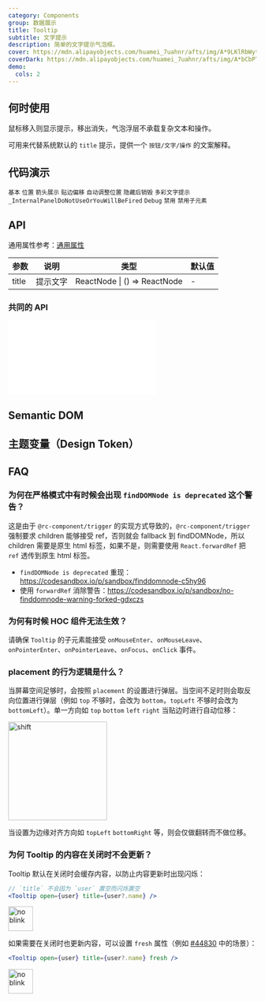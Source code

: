 ```yaml
---
category: Components
group: 数据展示
title: Tooltip
subtitle: 文字提示
description: 简单的文字提示气泡框。
cover: https://mdn.alipayobjects.com/huamei_7uahnr/afts/img/A*9LKlRbWytugAAAAAAAAAAAAADrJ8AQ/original
coverDark: https://mdn.alipayobjects.com/huamei_7uahnr/afts/img/A*bCbPTJ7LQngAAAAAAAAAAAAADrJ8AQ/original
demo:
  cols: 2
---
```


## 何时使用

鼠标移入则显示提示，移出消失，气泡浮层不承载复杂文本和操作。

可用来代替系统默认的 `title` 提示，提供一个 `按钮/文字/操作` 的文案解释。

## 代码演示

<!-- prettier-ignore -->
<code src="./demo/basic.tsx">基本</code>
<code src="./demo/placement.tsx">位置</code>
<code src="./demo/arrow.tsx">箭头展示</code>
<code src="./demo/shift.tsx" iframe="300">贴边偏移</code>
<code src="./demo/auto-adjust-overflow.tsx" debug>自动调整位置</code>
<code src="./demo/destroy-tooltip-on-hide.tsx" debug>隐藏后销毁</code>
<code src="./demo/colorful.tsx">多彩文字提示</code>
<code src="./demo/render-panel.tsx" debug>_InternalPanelDoNotUseOrYouWillBeFired</code>
<code src="./demo/debug.tsx" debug>Debug</code>
<code src="./demo/disabled.tsx">禁用</code>
<code src="./demo/disabled-children.tsx" debug>禁用子元素</code>

## API

通用属性参考：[通用属性](/docs/react/common-props)

| 参数  | 说明     | 类型                         | 默认值 |
| ----- | -------- | ---------------------------- | ------ |
| title | 提示文字 | ReactNode \| () => ReactNode | -      |

### 共同的 API

<embed src="./shared/sharedProps.zh-CN.md"></embed>

## Semantic DOM

<code src="./demo/_semantic.tsx" simplify="true"></code>

## 主题变量（Design Token）

<ComponentTokenTable component="Tooltip"></ComponentTokenTable>

## FAQ

### 为何在严格模式中有时候会出现 `findDOMNode is deprecated` 这个警告？

这是由于 `@rc-component/trigger` 的实现方式导致的，`@rc-component/trigger` 强制要求 children 能够接受 ref，否则就会 fallback 到 findDOMNode，所以 children 需要是原生 html 标签，如果不是，则需要使用 `React.forwardRef` 把 `ref` 透传到原生 html 标签。

- `findDOMNode is deprecated` 重现：<https://codesandbox.io/p/sandbox/finddomnode-c5hy96>
- 使用 `forwardRef` 消除警告：<https://codesandbox.io/p/sandbox/no-finddomnode-warning-forked-gdxczs>

### 为何有时候 HOC 组件无法生效？

请确保 `Tooltip` 的子元素能接受 `onMouseEnter`、`onMouseLeave`、`onPointerEnter`、`onPointerLeave`、`onFocus`、`onClick` 事件。

### placement 的行为逻辑是什么？

当屏幕空间足够时，会按照 `placement` 的设置进行弹层。当空间不足时则会取反向位置进行弹层（例如 `top` 不够时，会改为 `bottom`，`topLeft` 不够时会改为 `bottomLeft`）。单一方向如 `top` `bottom` `left` `right` 当贴边时进行自动位移：

<img alt="shift" height="200" src="https://mdn.alipayobjects.com/huamei_7uahnr/afts/img/A*sxaTTJjLtIMAAAAAAAAAAAAADrJ8AQ/original" />

当设置为边缘对齐方向如 `topLeft` `bottomRight` 等，则会仅做翻转而不做位移。

### 为何 Tooltip 的内容在关闭时不会更新？

Tooltip 默认在关闭时会缓存内容，以防止内容更新时出现闪烁：

```jsx
// `title` 不会因为 `user` 置空而闪烁置空
<Tooltip open={user} title={user?.name} />
```

<div>
<img alt="no blink" height="50" src="https://mdn.alipayobjects.com/huamei_7uahnr/afts/img/A*KVx7QLOYwVsAAAAAAAAAAAAADrJ8AQ/original" />
</div>

如果需要在关闭时也更新内容，可以设置 `fresh` 属性（例如 [#44830](https://github.com/ant-design/ant-design/issues/44830) 中的场景）：

```jsx
<Tooltip open={user} title={user?.name} fresh />
```

<div>
<img alt="no blink" height="50" src="https://mdn.alipayobjects.com/huamei_7uahnr/afts/img/A*rUbsR4xWpMsAAAAAAAAAAAAADrJ8AQ/original" />
</div>
